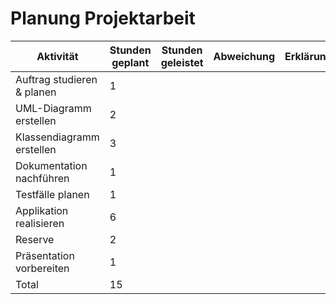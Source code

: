 # Planung Projektarbeit

| Aktivität                  | Stunden geplant | Stunden geleistet | Abweichung | Erklärung |
| -------------------------- | --------------- | ----------------- | ---------- | --------- |
| Auftrag studieren & planen | 1               |                   |            |           |
| UML-Diagramm erstellen     | 2               |                   |            |           |
| Klassendiagramm erstellen  | 3               |                   |            |           |
| Dokumentation nachführen   | 1               |                   |            |           |
| Testfälle planen           | 1               |                   |            |           |
| Applikation realisieren    | 6               |                   |            |           |
| Reserve                    | 2               |                   |            |           |
| Präsentation vorbereiten   | 1               |                   |            |           |
| Total                      | 15              |                   |            |           |
